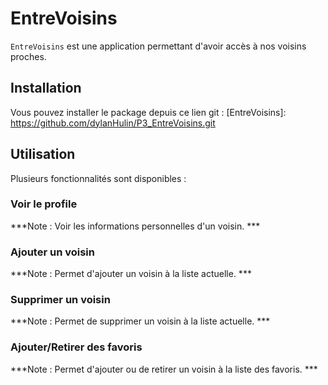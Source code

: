 # EntreVoisins

`EntreVoisins` est une application permettant d'avoir accès à nos voisins proches.

## Installation

Vous pouvez installer le package depuis ce lien git : [EntreVoisins]: https://github.com/dylanHulin/P3_EntreVoisins.git

## Utilisation

Plusieurs fonctionnalités sont disponibles :

### Voir le profile
***Note : Voir les informations personnelles d'un voisin. ***

### Ajouter un voisin
***Note : Permet d'ajouter un voisin à la liste actuelle. ***

### Supprimer un voisin
***Note : Permet de supprimer un voisin à la liste actuelle. ***

### Ajouter/Retirer des favoris
***Note : Permet d'ajouter ou de retirer un voisin à la liste des favoris. ***





